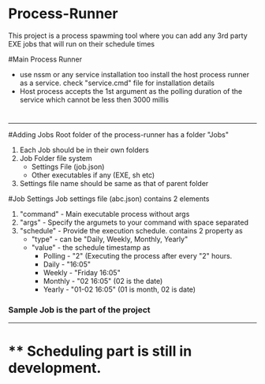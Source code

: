 # Process-Runner
This project is a process spawming tool where you can add any 3rd party EXE jobs that will run on their schedule times

#Main Process Runner
  - use nssm or any service installation too install the host process runner as a service. check "service.cmd" file for installation details
  - Host process accepts the 1st argument as the polling duration of the service which cannot be less then 3000 millis
  
#
---
#Adding Jobs
 Root folder of the process-runner has a folder "Jobs"
 1) Each Job should be in their own folders
 2) Job Folder file system
	* Settings File (job.json)
	* Other executables if any (EXE, sh etc)
 3) Settings file name should be same as that of parent folder
 
 
#Job Settings
  Job settings file (abc.json) contains 2 elements
  1) "command" - Main executable process without args
  1) "args" - Specify the argumets to your command with space separated
  2) "schedule" - Provide the execution schedule. contains 2 property as
      * "type" - can be "Daily, Weekly, Monthly, Yearly"
      * "value" - the schedule timestamp as 
      	  - Polling - "2"  (Executing the process after every "2" hours.
          - Daily - "16:05"
          - Weekly - "Friday 16:05"
          - Monthly - "02 16:05" (02 is the date)
          - Yearly - "01-02 16:05" (01 is month, 02 is date)
          

### Sample Job is the part of the project  
---
# ** Scheduling part is still in development. 
    
